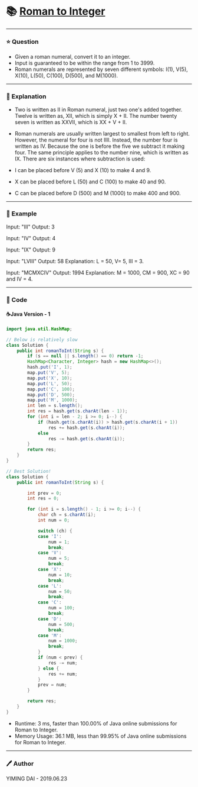 
# :books: [Roman to Integer](https://leetcode.com/problems/roman-to-integer/)

---

### :star: Question
- Given a roman numeral, convert it to an integer.
- Input is guaranteed to be within the range from 1 to 3999.
- Roman numerals are represented by seven different symbols: I(1), V(5), X(10), L(50), C(100), D(500), and M(1000).

---

### :pencil: Explanation
- Two is written as II in Roman numeral, just two one's added together. Twelve is written as, XII, which is simply X + II. The number twenty seven is written as XXVII, which is XX + V + II.
- Roman numerals are usually written largest to smallest from left to right. However, the numeral for four is not IIII. Instead, the number four is written as IV. Because the one is before the five we subtract it making four. The same principle applies to the number nine, which is written as IX. There are six instances where subtraction is used:

- I can be placed before V (5) and X (10) to make 4 and 9. 
- X can be placed before L (50) and C (100) to make 40 and 90. 
- C can be placed before D (500) and M (1000) to make 400 and 900.

---

### :car: Example
Input: "III"
Output: 3

Input: "IV"
Output: 4

Input: "IX"
Output: 9

Input: "LVIII"
Output: 58
Explanation: L = 50, V= 5, III = 3.

Input: "MCMXCIV"
Output: 1994
Explanation: M = 1000, CM = 900, XC = 90 and IV = 4.

---

### :hammer: Code
#### :coffee:Java Version - 1
```java
import java.util.HashMap;

// Below is relatively slow
class Solution {
    public int romanToInt(String s) {
        if (s == null || s.length() == 0) return -1;
        HashMap<Character, Integer> hash = new HashMap<>();
        hash.put('I', 1);
        map.put('V', 5);
        map.put('X', 10);
        map.put('L', 50);
        map.put('C', 100);
        map.put('D', 500);
        map.put('M', 1000);
        int len = s.length();
        int res = hash.get(s.charAt(len - 1));
        for (int i = len - 2; i >= 0; i--) {
            if (hash.get(s.charAt(i)) > hash.get(s.charAt(i + 1))
                res += hash.get(s.charAt(i));
            else
                res -= hash.get(s.charAt(i));
        }
        return res;
    }
}

// Best Solution!
class Solution {
    public int romanToInt(String s) {

        int prev = 0;
        int res = 0;

        for (int i = s.length() - 1; i >= 0; i--) {
            char ch = s.charAt(i);
            int num = 0;

            switch (ch) {
            case 'I':
                num = 1;
                break;
            case 'V':
                num = 5;
                break;
            case 'X':
                num = 10;
                break;
            case 'L':
                num = 50;
                break;
            case 'C':
                num = 100;
                break;
            case 'D':
                num = 500;
                break;
            case 'M':
                num = 1000;
                break;
            }
            if (num < prev) {
                res -= num;
            } else {
                res += num;
            }
            prev = num;
        }

        return res;
    }
}
```
- Runtime: 3 ms, faster than 100.00% of Java online submissions for Roman to Integer.
- Memory Usage: 36.1 MB, less than 99.95% of Java online submissions for Roman to Integer.

---

### :pen: Author
YIMING DAI - 2019.06.23
